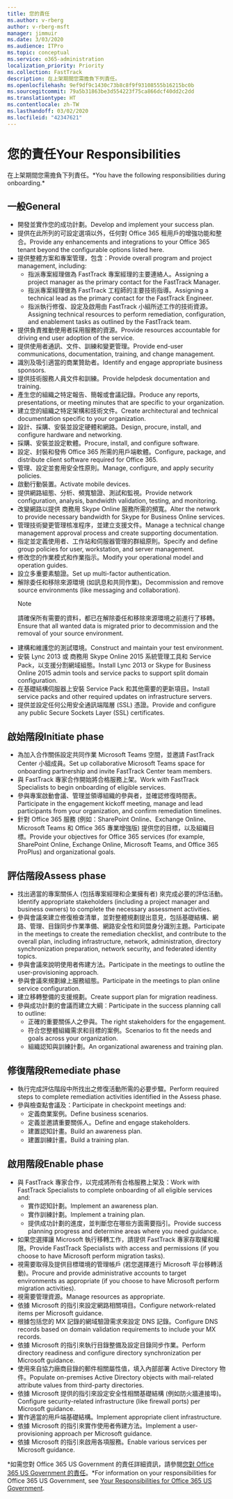 ```yaml
---
title: 您的責任
ms.author: v-rberg
author: v-rberg-msft
manager: jimmuir
ms.date: 3/03/2020
ms.audience: ITPro
ms.topic: conceptual
ms.service: o365-administration
localization_priority: Priority
ms.collection: FastTrack
description: 在上架期間您需擔負下列責任。
ms.openlocfilehash: 9ef9df9c1430c73b8c8f9f93108555b16215bc0b
ms.sourcegitcommit: 79a5b31863be3d554223f75ca866dcf40dd2c2dd
ms.translationtype: HT
ms.contentlocale: zh-TW
ms.lasthandoff: 03/02/2020
ms.locfileid: "42347621"
---
```

# <a name="your-responsibilities"></a><span data-ttu-id="e533c-103">您的責任</span><span class="sxs-lookup"><span data-stu-id="e533c-103">Your Responsibilities</span></span>

<span data-ttu-id="e533c-104">在上架期間您需擔負下列責任。\*</span><span class="sxs-lookup"><span data-stu-id="e533c-104">You have the following responsibilities during onboarding.\*</span></span>
  
## <a name="general"></a><span data-ttu-id="e533c-105">一般</span><span class="sxs-lookup"><span data-stu-id="e533c-105">General</span></span>

- <span data-ttu-id="e533c-106">開發並實作您的成功計劃。</span><span class="sxs-lookup"><span data-stu-id="e533c-106">Develop and implement your success plan.</span></span>
- <span data-ttu-id="e533c-107">提供在此所列的可設定選項以外，任何對 Office 365 租用戶的增強功能和整合。</span><span class="sxs-lookup"><span data-stu-id="e533c-107">Provide any enhancements and integrations to your Office 365 tenant beyond the configurable options listed here.</span></span>  
- <span data-ttu-id="e533c-108">提供整體方案和專案管理，包含：</span><span class="sxs-lookup"><span data-stu-id="e533c-108">Provide overall program and project management, including:</span></span> 
  - <span data-ttu-id="e533c-109">指派專案經理做為 FastTrack 專案經理的主要連絡人。</span><span class="sxs-lookup"><span data-stu-id="e533c-109">Assigning a project manager as the primary contact for the FastTrack Manager.</span></span>
  - <span data-ttu-id="e533c-110">指派專案經理做為 FastTrack 工程師的主要技術指導。</span><span class="sxs-lookup"><span data-stu-id="e533c-110">Assigning a technical lead as the primary contact for the FastTrack Engineer.</span></span>
  - <span data-ttu-id="e533c-111">指派執行修復、設定及啟用由 FastTrack 小組所述工作的技術資源。</span><span class="sxs-lookup"><span data-stu-id="e533c-111">Assigning technical resources to perform remediation, configuration, and enablement tasks as outlined by the FastTrack team.</span></span> 
- <span data-ttu-id="e533c-112">提供負責推動使用者採用服務的資源。</span><span class="sxs-lookup"><span data-stu-id="e533c-112">Provide resources accountable for driving end user adoption of the service.</span></span> 
- <span data-ttu-id="e533c-113">提供使用者通訊、文件、訓練和變更管理。</span><span class="sxs-lookup"><span data-stu-id="e533c-113">Provide end-user communications, documentation, training, and change management.</span></span>
- <span data-ttu-id="e533c-114">識別及吸引適當的商業贊助者。</span><span class="sxs-lookup"><span data-stu-id="e533c-114">Identify and engage appropriate business sponsors.</span></span>  
- <span data-ttu-id="e533c-115">提供技術服務人員文件和訓練。</span><span class="sxs-lookup"><span data-stu-id="e533c-115">Provide helpdesk documentation and training.</span></span>  
- <span data-ttu-id="e533c-116">產生您的組織之特定報告、簡報或會議記錄。</span><span class="sxs-lookup"><span data-stu-id="e533c-116">Produce any reports, presentations, or meeting minutes that are specific to your organization.</span></span> 
- <span data-ttu-id="e533c-117">建立您的組織之特定架構和技術文件。</span><span class="sxs-lookup"><span data-stu-id="e533c-117">Create architectural and technical documentation specific to your organization.</span></span>   
- <span data-ttu-id="e533c-118">設計、採購、安裝並設定硬體和網路。</span><span class="sxs-lookup"><span data-stu-id="e533c-118">Design, procure, install, and configure hardware and networking.</span></span>   
- <span data-ttu-id="e533c-119">採購、安裝並設定軟體。</span><span class="sxs-lookup"><span data-stu-id="e533c-119">Procure, install, and configure software.</span></span>  
- <span data-ttu-id="e533c-120">設定、封裝和發佈 Office 365 所需的用戶端軟體。</span><span class="sxs-lookup"><span data-stu-id="e533c-120">Configure, package, and distribute client software required for Office 365.</span></span>  
- <span data-ttu-id="e533c-121">管理、設定並套用安全性原則。</span><span class="sxs-lookup"><span data-stu-id="e533c-121">Manage, configure, and apply security policies.</span></span>
- <span data-ttu-id="e533c-122">啟動行動裝置。</span><span class="sxs-lookup"><span data-stu-id="e533c-122">Activate mobile devices.</span></span>
- <span data-ttu-id="e533c-123">提供網路組態、分析、頻寬驗證、測試和監視。</span><span class="sxs-lookup"><span data-stu-id="e533c-123">Provide network configuration, analysis, bandwidth validation, testing, and monitoring.</span></span> 
- <span data-ttu-id="e533c-124">改變網路以提供 商務用 Skype Online 服務所需的頻寬。</span><span class="sxs-lookup"><span data-stu-id="e533c-124">Alter the network to provide necessary bandwidth for Skype for Business Online services.</span></span> 
- <span data-ttu-id="e533c-125">管理技術變更管理核准程序，並建立支援文件。</span><span class="sxs-lookup"><span data-stu-id="e533c-125">Manage a technical change management approval process and create supporting documentation.</span></span>  
- <span data-ttu-id="e533c-126">指定並定義使用者、工作站和伺服器管理的群組原則。</span><span class="sxs-lookup"><span data-stu-id="e533c-126">Specify and define group policies for user, workstation, and server management.</span></span> 
- <span data-ttu-id="e533c-127">修改您的作業模式和作業指示。</span><span class="sxs-lookup"><span data-stu-id="e533c-127">Modify your operational model and operation guides.</span></span> 
- <span data-ttu-id="e533c-128">設立多重要素驗證。</span><span class="sxs-lookup"><span data-stu-id="e533c-128">Set up multi-factor authentication.</span></span>  
- <span data-ttu-id="e533c-129">解除委任和移除來源環境 (如訊息和共同作業)。</span><span class="sxs-lookup"><span data-stu-id="e533c-129">Decommission and remove source environments (like messaging and collaboration).</span></span> 
    > [!NOTE]
    > <span data-ttu-id="e533c-130">請確保所有需要的資料，都已在解除委任和移除來源環境之前進行了移轉。</span><span class="sxs-lookup"><span data-stu-id="e533c-130">Ensure that all wanted data is migrated prior to decommission and the removal of your source environment.</span></span> 
- <span data-ttu-id="e533c-131">建構和維護您的測試環境。</span><span class="sxs-lookup"><span data-stu-id="e533c-131">Construct and maintain your test environment.</span></span>  
- <span data-ttu-id="e533c-132">安裝 Lync 2013 或 商務用 Skype Online 2015 系統管理工具和 Service Pack，以支援分割網域組態。</span><span class="sxs-lookup"><span data-stu-id="e533c-132">Install Lync 2013 or Skype for Business Online 2015 admin tools and service packs to support split domain configuration.</span></span>
- <span data-ttu-id="e533c-133">在基礎結構伺服器上安裝 Service Pack 和其他需要的更新項目。</span><span class="sxs-lookup"><span data-stu-id="e533c-133">Install service packs and other required updates on infrastructure servers.</span></span> 
- <span data-ttu-id="e533c-134">提供並設定任何公用安全通訊端階層 (SSL) 憑證。</span><span class="sxs-lookup"><span data-stu-id="e533c-134">Provide and configure any public Secure Sockets Layer (SSL) certificates.</span></span> 
    
## <a name="initiate-phase"></a><span data-ttu-id="e533c-135">啟始階段</span><span class="sxs-lookup"><span data-stu-id="e533c-135">Initiate phase</span></span>

- <span data-ttu-id="e533c-136">為加入合作關係設定共同作業 Microsoft Teams 空間，並邀請 FastTrack Center 小組成員。</span><span class="sxs-lookup"><span data-stu-id="e533c-136">Set up collaborative Microsoft Teams space for onboarding partnership and invite FastTrack Center team members.</span></span>   
- <span data-ttu-id="e533c-137">與 FastTrack 專家合作開始將合格服務上架。</span><span class="sxs-lookup"><span data-stu-id="e533c-137">Work with FastTrack Specialists to begin onboarding of eligible services.</span></span>    
- <span data-ttu-id="e533c-138">參與專案啟動會議、管理並領導組織的參與者，並確認修復時間表。</span><span class="sxs-lookup"><span data-stu-id="e533c-138">Participate in the engagement kickoff meeting, manage and lead participants from your organization, and confirm remediation timelines.</span></span>   
- <span data-ttu-id="e533c-139">針對 Office 365 服務 (例如：SharePoint Online、Exchange Online、Microsoft Teams 和 Office 365 專業增強版) 提供您的目標，以及組織目標。</span><span class="sxs-lookup"><span data-stu-id="e533c-139">Provide your objectives for Office 365 services (for example, SharePoint Online, Exchange Online, Microsoft Teams, and Office 365 ProPlus) and organizational goals.</span></span>
    
## <a name="assess-phase"></a><span data-ttu-id="e533c-140">評估階段</span><span class="sxs-lookup"><span data-stu-id="e533c-140">Assess phase</span></span>

- <span data-ttu-id="e533c-141">找出適當的專案關係人 (包括專案經理和企業擁有者) 來完成必要的評估活動。</span><span class="sxs-lookup"><span data-stu-id="e533c-141">Identify appropriate stakeholders (including a project manager and business owners) to complete the necessary assessment activities.</span></span>    
- <span data-ttu-id="e533c-142">參與會議來建立修復檢查清單，並對整體規劃提出意見，包括基礎結構、網路、管理、目錄同步作業準備、網路安全性和同盟身分識別主題。</span><span class="sxs-lookup"><span data-stu-id="e533c-142">Participate in the meetings to create the remediation checklist, and contribute to the overall plan, including infrastructure, network, administration, directory synchronization preparation, network security, and federated identity topics.</span></span>   
- <span data-ttu-id="e533c-143">參與會議來說明使用者佈建方法。</span><span class="sxs-lookup"><span data-stu-id="e533c-143">Participate in the meetings to outline the user-provisioning approach.</span></span>  
- <span data-ttu-id="e533c-144">參與會議來規劃線上服務組態。</span><span class="sxs-lookup"><span data-stu-id="e533c-144">Participate in the meetings to plan online service configuration.</span></span>    
- <span data-ttu-id="e533c-145">建立移轉整備的支援規劃。</span><span class="sxs-lookup"><span data-stu-id="e533c-145">Create support plan for migration readiness.</span></span> 
- <span data-ttu-id="e533c-146">參與成功計劃的會議而建立大綱︰</span><span class="sxs-lookup"><span data-stu-id="e533c-146">Participate in the success planning call to outline:</span></span>   
  - <span data-ttu-id="e533c-147">正確的重要關係人之參與。</span><span class="sxs-lookup"><span data-stu-id="e533c-147">The right stakeholders for the engagement.</span></span>  
  - <span data-ttu-id="e533c-148">符合您整體組織需求和目標的案例。</span><span class="sxs-lookup"><span data-stu-id="e533c-148">Scenarios to fit the needs and goals across your organization.</span></span>
  - <span data-ttu-id="e533c-149">組織認知與訓練計劃。</span><span class="sxs-lookup"><span data-stu-id="e533c-149">An organizational awareness and training plan.</span></span>
    
## <a name="remediate-phase"></a><span data-ttu-id="e533c-150">修復階段</span><span class="sxs-lookup"><span data-stu-id="e533c-150">Remediate phase</span></span>

- <span data-ttu-id="e533c-151">執行完成評估階段中所找出之修復活動所需的必要步驟。</span><span class="sxs-lookup"><span data-stu-id="e533c-151">Perform required steps to complete remediation activities identified in the Assess phase.</span></span> 
- <span data-ttu-id="e533c-152">參與檢查點會議及：</span><span class="sxs-lookup"><span data-stu-id="e533c-152">Participate in checkpoint meetings and:</span></span> 
  - <span data-ttu-id="e533c-153">定義商業案例。</span><span class="sxs-lookup"><span data-stu-id="e533c-153">Define business scenarios.</span></span>   
  - <span data-ttu-id="e533c-154">定義並邀請重要關係人。</span><span class="sxs-lookup"><span data-stu-id="e533c-154">Define and engage stakeholders.</span></span>
  - <span data-ttu-id="e533c-155">建置認知計畫。</span><span class="sxs-lookup"><span data-stu-id="e533c-155">Build an awareness plan.</span></span> 
  - <span data-ttu-id="e533c-156">建置訓練計畫。</span><span class="sxs-lookup"><span data-stu-id="e533c-156">Build a training plan.</span></span>
    
## <a name="enable-phase"></a><span data-ttu-id="e533c-157">啟用階段</span><span class="sxs-lookup"><span data-stu-id="e533c-157">Enable phase</span></span>

- <span data-ttu-id="e533c-158">與 FastTrack 專家合作，以完成將所有合格服務上架及：</span><span class="sxs-lookup"><span data-stu-id="e533c-158">Work with FastTrack Specialists to complete onboarding of all eligible services and:</span></span>  
  - <span data-ttu-id="e533c-159">實作認知計劃。</span><span class="sxs-lookup"><span data-stu-id="e533c-159">Implement an awareness plan.</span></span>  
  - <span data-ttu-id="e533c-160">實作訓練計劃。</span><span class="sxs-lookup"><span data-stu-id="e533c-160">Implement a training plan.</span></span> 
  - <span data-ttu-id="e533c-161">提供成功計劃的進度，並判斷您在哪些方面需要指引。</span><span class="sxs-lookup"><span data-stu-id="e533c-161">Provide success planning progress and determine areas where you need guidance.</span></span>
- <span data-ttu-id="e533c-162">如果您選擇讓 Microsoft 執行移轉工作，請提供 FastTrack 專家存取權和權限。</span><span class="sxs-lookup"><span data-stu-id="e533c-162">Provide FastTrack Specialists with access and permissions (if you choose to have Microsoft perform migration tasks).</span></span>  
- <span data-ttu-id="e533c-163">視需要取得及提供目標環境的管理帳戶 (若您選擇進行 Microsoft 平台移轉活動)。</span><span class="sxs-lookup"><span data-stu-id="e533c-163">Procure and provide administrative accounts to target environments as appropriate (if you choose to have Microsoft perform migration activities).</span></span>   
- <span data-ttu-id="e533c-164">視需要管理資源。</span><span class="sxs-lookup"><span data-stu-id="e533c-164">Manage resources as appropriate.</span></span>   
- <span data-ttu-id="e533c-165">依據 Microsoft 的指引來設定網路相關項目。</span><span class="sxs-lookup"><span data-stu-id="e533c-165">Configure network-related items per Microsoft guidance.</span></span>  
- <span data-ttu-id="e533c-166">根據包括您的 MX 記錄的網域驗證需求來設定 DNS 記錄。</span><span class="sxs-lookup"><span data-stu-id="e533c-166">Configure DNS records based on domain validation requirements to include your MX records.</span></span>   
- <span data-ttu-id="e533c-167">依據 Microsoft 的指引來執行目錄整備及設定目錄同步作業。</span><span class="sxs-lookup"><span data-stu-id="e533c-167">Perform directory readiness and configure directory synchronization per Microsoft guidance.</span></span>
- <span data-ttu-id="e533c-168">使用來自協力廠商目錄的郵件相關屬性值，填入內部部署 Active Directory 物件。</span><span class="sxs-lookup"><span data-stu-id="e533c-168">Populate on-premises Active Directory objects with mail-related attribute values from third-party directories.</span></span>   
- <span data-ttu-id="e533c-169">依據 Microsoft 提供的指引來設定安全性相關基礎結構 (例如防火牆連接埠)。</span><span class="sxs-lookup"><span data-stu-id="e533c-169">Configure security-related infrastructure (like firewall ports) per Microsoft guidance.</span></span>
- <span data-ttu-id="e533c-170">實作適當的用戶端基礎結構。</span><span class="sxs-lookup"><span data-stu-id="e533c-170">Implement appropriate client infrastructure.</span></span>  
- <span data-ttu-id="e533c-171">依據 Microsoft 的指引來實作使用者佈建方法。</span><span class="sxs-lookup"><span data-stu-id="e533c-171">Implement a user-provisioning approach per Microsoft guidance.</span></span>  
- <span data-ttu-id="e533c-172">依據 Microsoft 的指引來啟用各項服務。</span><span class="sxs-lookup"><span data-stu-id="e533c-172">Enable various services per Microsoft guidance.</span></span>  
    
<span data-ttu-id="e533c-173">\*如需您對 Office 365 US Government 的責任詳細資訊，請參閱[您對 Office 365 US Government 的責任](US-Gov-appendix-your-responsibilities.md)。</span><span class="sxs-lookup"><span data-stu-id="e533c-173">\*For information on your responsibilities for Office 365 US Government, see [Your Responsibilities for Office 365 US Government](US-Gov-appendix-your-responsibilities.md).</span></span>
  

